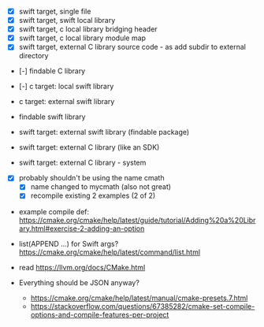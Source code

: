 - [x] swift target, single file
- [x] swift target, swift local library
- [x] swift target, c local library bridging header
- [x] swift target, c local library module map
- [x] swift target, external C library source code
        - as add subdir to external directory
- [-] findable C library
- [-] c target: local swift library


- c target: external swift library
- findable swift library 
- swift target: external swift library (findable package)
- swift target: external C library (like an SDK)
- swift target: external C library - system

- [x] probably shouldn't be using the name cmath
    - [x] name changed to mycmath (also not great)
    - [x] recompile existing 2 examples (2 of 2)
- example compile def: https://cmake.org/cmake/help/latest/guide/tutorial/Adding%20a%20Library.html#exercise-2-adding-an-option

- list(APPEND ...) for Swift args? https://cmake.org/cmake/help/latest/command/list.html
- read https://llvm.org/docs/CMake.html
- Everything should be JSON anyway?
    - https://cmake.org/cmake/help/latest/manual/cmake-presets.7.html
    - https://stackoverflow.com/questions/67385282/cmake-set-compile-options-and-compile-features-per-project